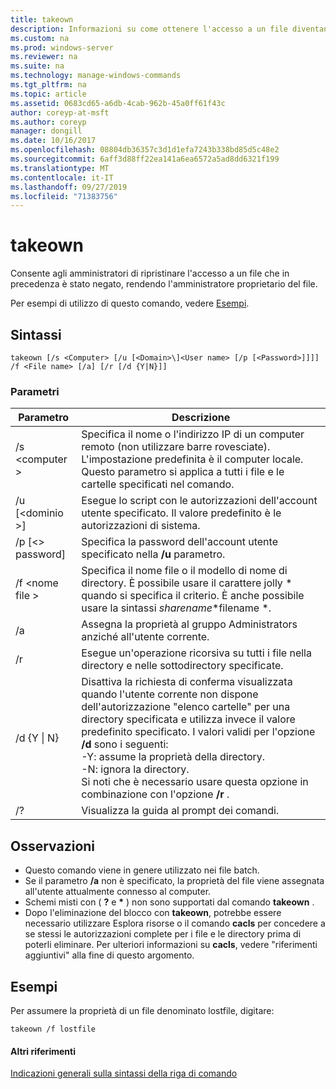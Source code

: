 ```yaml
---
title: takeown
description: Informazioni su come ottenere l'accesso a un file diventando il proprietario del file.
ms.custom: na
ms.prod: windows-server
ms.reviewer: na
ms.suite: na
ms.technology: manage-windows-commands
ms.tgt_pltfrm: na
ms.topic: article
ms.assetid: 0683cd65-a6db-4cab-962b-45a0ff61f43c
author: coreyp-at-msft
ms.author: coreyp
manager: dongill
ms.date: 10/16/2017
ms.openlocfilehash: 08804db36357c3d1d1efa7243b338bd85d5c48e2
ms.sourcegitcommit: 6aff3d88ff22ea141a6ea6572a5ad8dd6321f199
ms.translationtype: MT
ms.contentlocale: it-IT
ms.lasthandoff: 09/27/2019
ms.locfileid: "71383756"
---
```

# <a name="takeown"></a>takeown

Consente agli amministratori di ripristinare l'accesso a un file che in precedenza è stato negato, rendendo l'amministratore proprietario del file.

Per esempi di utilizzo di questo comando, vedere [Esempi](#BKMK_examples).

## <a name="syntax"></a>Sintassi

```
takeown [/s <Computer> [/u [<Domain>\]<User name> [/p [<Password>]]]] /f <File name> [/a] [/r [/d {Y|N}]]
```

### <a name="parameters"></a>Parametri

|Parametro|Descrizione|
|---------|-----------|
|/s \<computer >|Specifica il nome o l'indirizzo IP di un computer remoto (non utilizzare barre rovesciate). L'impostazione predefinita è il computer locale. Questo parametro si applica a tutti i file e le cartelle specificati nel comando.|
|/u [\<dominio >\]<User name>|Esegue lo script con le autorizzazioni dell'account utente specificato. Il valore predefinito è le autorizzazioni di sistema.|
|/p [\<> password]|Specifica la password dell'account utente specificato nella **/u** parametro.|
|/f \<nome file >|Specifica il nome file o il modello di nome di directory. È possibile usare il carattere jolly * quando si specifica il criterio. È anche possibile usare la sintassi *sharename*\*filename *.|
|/a|Assegna la proprietà al gruppo Administrators anziché all'utente corrente.|
|/r|Esegue un'operazione ricorsiva su tutti i file nella directory e nelle sottodirectory specificate.|
|/d {Y \| N}|Disattiva la richiesta di conferma visualizzata quando l'utente corrente non dispone dell'autorizzazione "elenco cartelle" per una directory specificata e utilizza invece il valore predefinito specificato. I valori validi per l'opzione **/d** sono i seguenti:</br>-Y: assume la proprietà della directory.</br>-N: ignora la directory.</br>Si noti che è necessario usare questa opzione in combinazione con l'opzione **/r** .|
|/?|Visualizza la guida al prompt dei comandi.|

## <a name="remarks"></a>Osservazioni

-   Questo comando viene in genere utilizzato nei file batch.
-   Se il parametro **/a** non è specificato, la proprietà del file viene assegnata all'utente attualmente connesso al computer.
-   Schemi misti con ( **?** e **&#42;** ) non sono supportati dal comando **takeown** .
-   Dopo l'eliminazione del blocco con **takeown**, potrebbe essere necessario utilizzare Esplora risorse o il comando **cacls** per concedere a se stessi le autorizzazioni complete per i file e le directory prima di poterli eliminare. Per ulteriori informazioni su **cacls**, vedere "riferimenti aggiuntivi" alla fine di questo argomento.

## <a name="BKMK_examples"></a>Esempi

Per assumere la proprietà di un file denominato lostfile, digitare:
```
takeown /f lostfile
```

#### <a name="additional-references"></a>Altri riferimenti

[Indicazioni generali sulla sintassi della riga di comando](command-line-syntax-key.md)